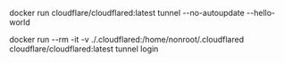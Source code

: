 docker run cloudflare/cloudflared:latest tunnel --no-autoupdate --hello-world

docker run --rm -it -v ./.cloudflared:/home/nonroot/.cloudflared cloudflare/cloudflared:latest tunnel login